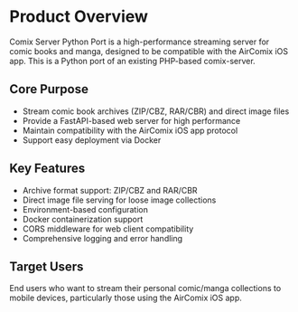 # Product Overview

Comix Server Python Port is a high-performance streaming server for comic books and manga, designed to be compatible with the AirComix iOS app. This is a Python port of an existing PHP-based comix-server.

## Core Purpose
- Stream comic book archives (ZIP/CBZ, RAR/CBR) and direct image files
- Provide a FastAPI-based web server for high performance
- Maintain compatibility with the AirComix iOS app protocol
- Support easy deployment via Docker

## Key Features
- Archive format support: ZIP/CBZ and RAR/CBR
- Direct image file serving for loose image collections
- Environment-based configuration
- Docker containerization support
- CORS middleware for web client compatibility
- Comprehensive logging and error handling

## Target Users
End users who want to stream their personal comic/manga collections to mobile devices, particularly those using the AirComix iOS app.